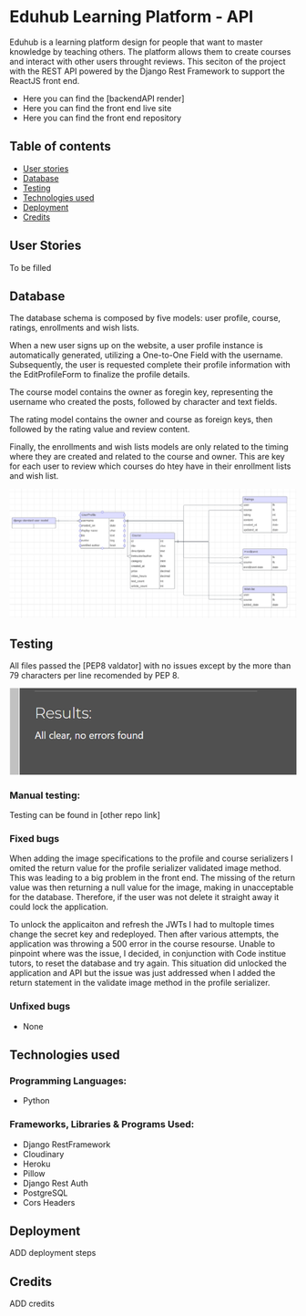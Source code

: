 # Eduhub Learning Platform - API

Eduhub is a learning platform design for people that want to master knowledge by teaching others. The platform allows them to create courses and interact with other users throught reviews. This seciton of the project with the REST API powered by the Django Rest Framework to support the ReactJS front end. 

- Here you can find the [backendAPI render]
- Here you can find the front end live site
- Here you can find the front end repository

## Table of contents

+ [User stories](#user-stories)
+ [Database](#database)
+ [Testing](#testing)
+ [Technologies used](#technologies-used)
+ [Deployment](#deployment)
+ [Credits](#credits)

## User Stories

To be filled

## Database

The database schema is composed by five models: user profile, course, ratings, enrollments and wish lists. 

When a new user signs up on the website, a user profile instance is automatically generated, utilizing a One-to-One Field with the username. Subsequently, the user is requested complete their profile information with the EditProfileForm to finalize the profile details.

The course model contains the owner as foregin key, representing the username who created the posts, followed by character and text fields. 

The rating model contains the owner and course as foreign keys, then followed by the rating value and review content. 

Finally, the enrollments and wish lists models are only related to the timing where they are created and related to the course and owner. This are key for each user to review which courses do htey have in their enrollment lists and wish list. 

![databseSchema](/static//readme-images/databaseSchema.png)

## Testing

All files passed the [PEP8 valdator] with no issues except by the more than 79 characters per line recomended by PEP 8. 

![pep8validator](/static//readme-images/PEP8Validator.png)

### Manual testing: 

Testing can be found in [other repo link]

### Fixed bugs

When adding the image specifications to the profile and course serializers I omited the return value for the profile serializer validated image method. This was leading to a big problem in the front end. The missing of the return value was then returning a null value for the image, making in unacceptable for the database. Therefore, if the user was not delete it straight away it could lock the application. 

To unlock the applicaiton and refresh the JWTs I had to multople times change the secret key and redeployed. Then after various attempts, the application was throwing a 500 error in the course resourse. Unable to pinpoint where was the issue, I decided, in conjunction with Code institue tutors, to reset the database and try again. This situation did unlocked the application and API but the issue was just addressed when I added the return statement in the validate image method in the profile serializer. 

### Unfixed bugs
- None

## Technologies used

### Programming Languages:

- Python

### Frameworks, Libraries & Programs Used: 

- Django RestFramework
- Cloudinary
- Heroku
- Pillow
- Django Rest Auth
- PostgreSQL
- Cors Headers

## Deployment 

ADD deployment steps 

## Credits 

ADD credits 


